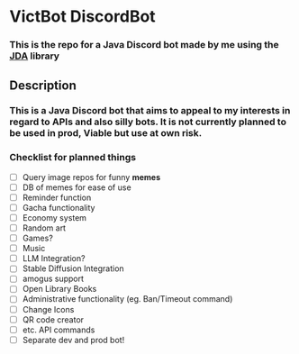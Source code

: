 # **VictBot DiscordBot**
### **This** is **the** repo for a Java Discord bot made by me using the [JDA](https://github.com/discord-jda/JDA) library 

## Description

### This is a Java Discord bot that aims to appeal to my interests in regard to APIs and also silly bots. It is not currently planned to be used in prod, Viable but use at own risk.

### Checklist for planned things

- [ ] Query image repos for funny **memes**
- [ ] DB of memes for ease of use
- [ ] Reminder function
- [ ] Gacha functionality
- [ ] Economy system
- [ ] Random art
- [ ] Games?
- [ ] Music
- [ ] LLM Integration?
- [ ] Stable Diffusion Integration
- [ ] amogus support
- [ ] Open Library Books
- [ ] Administrative functionality (eg. Ban/Timeout command)
- [ ] Change Icons
- [ ] QR code creator
- [ ] etc. API commands
- [ ] Separate dev and prod bot!
